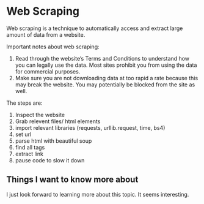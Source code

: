 # Web Scraping

Web scraping is a technique to automatically access and extract large amount of data from a website.

Important notes about web scraping:

1. Read through the website’s Terms and Conditions to understand how you can legally use the data. Most sites prohibit you from using the data for commercial purposes.
2. Make sure you are not downloading data at too rapid a rate because this may break the website. You may potentially be blocked from the site as well.

The steps are:

1. Inspect the website
2. Grab relevent files/ html elements
3. import relevant libraries (requests, urllib.request, time, bs4)
4. set url
5. parse html with beautiful soup
6. find all <a> tags
7. extract link
8. pause code to slow it down

## Things I want to know more about

I just look forward to learning more about this topic. It seems interesting. 